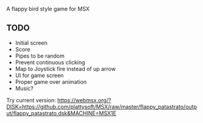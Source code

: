 A flappy bird style game for MSX

## TODO

* Initial screen
* Score
* Pipes to be random
* Prevent continuous clicking
* Map to Joystick fire instead of up arrow
* UI for game screen
* Proper game over animation
* Music?

Try current version:
https://webmsx.org/?DISK=https://github.com/plattysoft/MSX/raw/master/flappy_patastrato/output/flappy_patastrato.dsk&MACHINE=MSX1E
